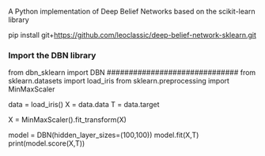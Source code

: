 A Python implementation of Deep Belief Networks based on the scikit-learn library

pip install git+https://github.com/leoclassic/deep-belief-network-sklearn.git

### Import the DBN library ###
from dbn_sklearn import DBN
##############################
from sklearn.datasets import load_iris
from sklearn.preprocessing import MinMaxScaler

data = load_iris()
X = data.data
T = data.target

X = MinMaxScaler().fit_transform(X)

model = DBN(hidden_layer_sizes=(100,100))
model.fit(X,T)
print(model.score(X,T))
